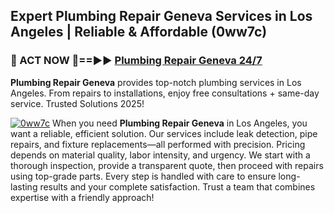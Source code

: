 ## Expert Plumbing Repair Geneva Services in Los Angeles | Reliable & Affordable (0ww7c)  

<h3>🚿 ACT NOW 🌟==►► <a href="https://tinyurl.com/2ne6vx2x" rel="nofollow">Plumbing Repair Geneva 24/7</a></h3>

**Plumbing Repair Geneva** provides top-notch plumbing services in Los Angeles. From repairs to installations, enjoy free consultations + same-day service. Trusted Solutions 2025!

[![0ww7c](https://i.imgur.com/4PFF4AK.jpeg)](https://tinyurl.com/2ne6vx2x)
When you need **Plumbing Repair Geneva** in Los Angeles, you want a reliable, efficient solution. Our services include leak detection, pipe repairs, and fixture replacements—all performed with precision. Pricing depends on material quality, labor intensity, and urgency. We start with a thorough inspection, provide a transparent quote, then proceed with repairs using top-grade parts. Every step is handled with care to ensure long-lasting results and your complete satisfaction. Trust a team that combines expertise with a friendly approach!